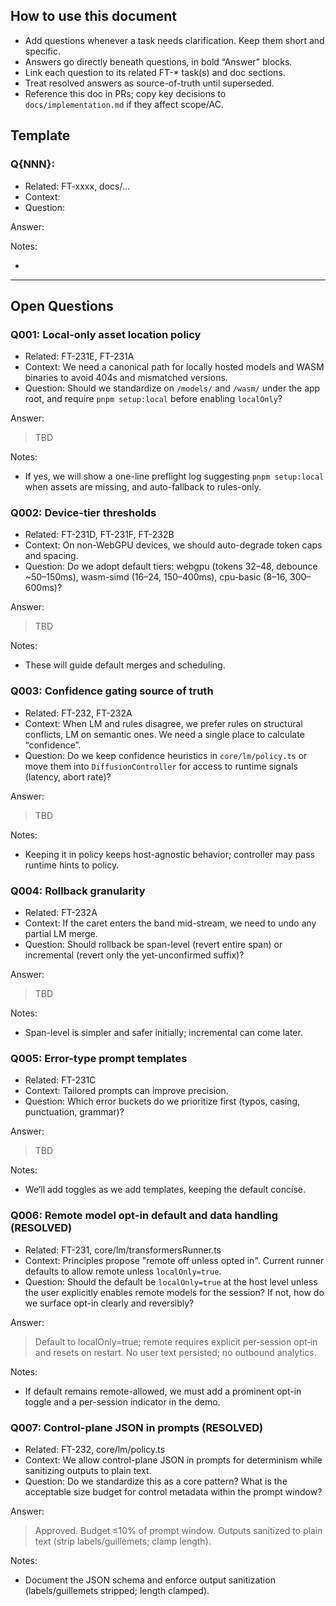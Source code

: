 <!--══════════════════════════════════════════════════════════
  ╔══════════════════════════════════════════════════════════════╗
  ║  ░  Q U E S T I O N S   L O G  ░░░░░░░░░░░░░░░░░░░░░░░░░░░  ║
  ║                                                              ║
  ║   Central place to capture clarifications needed to         ║
  ║   proceed confidently. Live, iterative, and referenced      ║
  ║   by all tasks.                                             ║
  ║                                                              ║
  ╚══════════════════════════════════════════════════════════════╝
    • WHAT ▸ Shared Q&A artifact influencing design & impl
    • WHY  ▸ Reduce back-and-forth, ensure decisions are visible
    • HOW  ▸ Add questions inline; answer directly under them
-->

## How to use this document

- Add questions whenever a task needs clarification. Keep them short and specific.
- Answers go directly beneath questions, in bold “Answer” blocks.
- Link each question to its related FT-\* task(s) and doc sections.
- Treat resolved answers as source-of-truth until superseded.
- Reference this doc in PRs; copy key decisions to `docs/implementation.md` if they affect scope/AC.

## Template

### Q{NNN}: <short title>

- Related: FT-xxxx, docs/...
- Context: <why this matters>
- Question: <the thing to clarify>

Answer:

> <Owner fills here>

Notes:

- <any follow-ups or implications>

---

## Open Questions

### Q001: Local-only asset location policy

- Related: FT-231E, FT-231A
- Context: We need a canonical path for locally hosted models and WASM binaries to avoid 404s and mismatched versions.
- Question: Should we standardize on `/models/` and `/wasm/` under the app root, and require `pnpm setup:local` before enabling `localOnly`?

Answer:

> TBD

Notes:

- If yes, we will show a one-line preflight log suggesting `pnpm setup:local` when assets are missing, and auto-fallback to rules-only.

### Q002: Device-tier thresholds

- Related: FT-231D, FT-231F, FT-232B
- Context: On non-WebGPU devices, we should auto-degrade token caps and spacing.
- Question: Do we adopt default tiers: webgpu (tokens 32–48, debounce ~50–150ms), wasm-simd (16–24, 150–400ms), cpu-basic (8–16, 300–600ms)?

Answer:

> TBD

Notes:

- These will guide default merges and scheduling.

### Q003: Confidence gating source of truth

- Related: FT-232, FT-232A
- Context: When LM and rules disagree, we prefer rules on structural conflicts, LM on semantic ones. We need a single place to calculate “confidence”.
- Question: Do we keep confidence heuristics in `core/lm/policy.ts` or move them into `DiffusionController` for access to runtime signals (latency, abort rate)?

Answer:

> TBD

Notes:

- Keeping it in policy keeps host-agnostic behavior; controller may pass runtime hints to policy.

### Q004: Rollback granularity

- Related: FT-232A
- Context: If the caret enters the band mid-stream, we need to undo any partial LM merge.
- Question: Should rollback be span-level (revert entire span) or incremental (revert only the yet-unconfirmed suffix)?

Answer:

> TBD

Notes:

- Span-level is simpler and safer initially; incremental can come later.

### Q005: Error-type prompt templates

- Related: FT-231C
- Context: Tailored prompts can improve precision.
- Question: Which error buckets do we prioritize first (typos, casing, punctuation, grammar)?

Answer:

> TBD

Notes:

- We’ll add toggles as we add templates, keeping the default concise.

### Q006: Remote model opt-in default and data handling (RESOLVED)

- Related: FT-231, core/lm/transformersRunner.ts
- Context: Principles propose "remote off unless opted in". Current runner defaults to allow remote unless `localOnly=true`.
- Question: Should the default be `localOnly=true` at the host level unless the user explicitly enables remote models for the session? If not, how do we surface opt-in clearly and reversibly?

Answer:

> Default to localOnly=true; remote requires explicit per‑session opt‑in and resets on restart. No user text persisted; no outbound analytics.

Notes:

- If default remains remote-allowed, we must add a prominent opt-in toggle and a per-session indicator in the demo.

### Q007: Control-plane JSON in prompts (RESOLVED)

- Related: FT-232, core/lm/policy.ts
- Context: We allow control-plane JSON in prompts for determinism while sanitizing outputs to plain text.
- Question: Do we standardize this as a core pattern? What is the acceptable size budget for control metadata within the prompt window?

Answer:

> Approved. Budget ≤10% of prompt window. Outputs sanitized to plain text (strip labels/guillemets; clamp length).

Notes:

- Document the JSON schema and enforce output sanitization (labels/guillemets stripped; length clamped).
